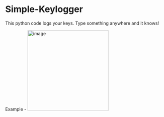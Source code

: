 # Simple-Keylogger
This python code logs your keys. Type something anywhere and it knows!

Example -
<img width="257" alt="image" src="https://github.com/Shreyav1231/Simple-Keylogger/assets/82834792/1dc55c7d-7a88-47a2-a6e4-46f62008cf97">
